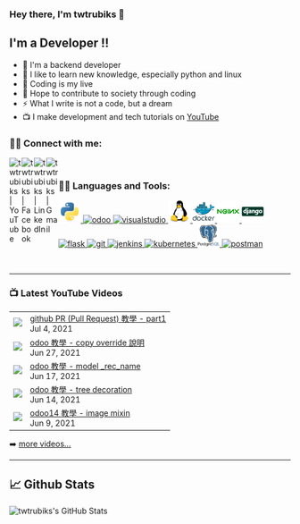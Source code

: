 ### Hey there, I'm twtrubiks 👋

## I'm a Developer !!

- 🔭 I'm a backend developer
- 🌱 I like to learn new knowledge, especially python and linux
- 👯 Coding is my live
- 🥅 Hope to contribute to society through coding
- ⚡  What I write is not a code, but a dream
- 📺 I make development and tech tutorials on [YouTube](https://www.youtube.com/user/blue524326)

### 🙋‍♂️ Connect with me:

[<img align="left" alt="twtrubiks | YouTube" width="22px" src="https://cdn.jsdelivr.net/npm/simple-icons@v3/icons/youtube.svg" />][youtube]
[<img align="left" alt="twtrubiks | Facebook" width="22px" src="https://cdn.jsdelivr.net/npm/simple-icons@v3/icons/facebook.svg" />][facebook]
[<img align="left" alt="twtrubiks | LinkedIn" width="22px" src="https://cdn.jsdelivr.net/npm/simple-icons@v3/icons/linkedin.svg" />][linkedin]
[<img align="left" alt="twtrubiks | Gmail" width="22px" src="https://cdn.jsdelivr.net/npm/simple-icons@v3/icons/gmail.svg" />][gmail]

<br />

### 👨‍💻 Languages and Tools:

<p align="left"> <a href="https://www.python.org" target="_blank"> <img src="https://raw.githubusercontent.com/devicons/devicon/master/icons/python/python-original.svg" alt="python" width="40" height="40"/> <a href="https://www.odoo.com/" target="_blank"> <img src="https://upload.wikimedia.org/wikipedia/commons/thumb/5/50/Odoo_logo.svg/320px-Odoo_logo.svg.png" alt="odoo" width="65" height="40"/> </a> <a href="https://code.visualstudio.com/" target="_blank"> <img src="https://upload.wikimedia.org/wikipedia/commons/thumb/9/9a/Visual_Studio_Code_1.35_icon.svg/240px-Visual_Studio_Code_1.35_icon.svg.png" alt="visualstudio" width="40" height="40"/> </a> <a href="https://www.linux.org/" target="_blank"> <img src="https://raw.githubusercontent.com/devicons/devicon/master/icons/linux/linux-original.svg" alt="linux" width="40" height="40"/> <a href="https://www.docker.com/" target="_blank"> <img src="https://raw.githubusercontent.com/devicons/devicon/master/icons/docker/docker-original-wordmark.svg" alt="docker" width="40" height="40"/> </a> </a> <a href="https://www.nginx.com" target="_blank"> <img src="https://raw.githubusercontent.com/devicons/devicon/master/icons/nginx/nginx-original.svg" alt="nginx" width="40" height="40"/> </a> </a> <a href="https://www.djangoproject.com/" target="_blank"> <img src="https://raw.githubusercontent.com/devicons/devicon/master/icons/django/django-original.svg" alt="django" width="40" height="40"/> </a> <a href="https://flask.palletsprojects.com/" target="_blank"> <img src="https://www.vectorlogo.zone/logos/pocoo_flask/pocoo_flask-icon.svg" alt="flask" width="40" height="40"/> </a> <a href="https://git-scm.com/" target="_blank"> <img src="https://www.vectorlogo.zone/logos/git-scm/git-scm-icon.svg" alt="git" width="40" height="40"/> </a> <a href="https://www.jenkins.io" target="_blank"> <img src="https://www.vectorlogo.zone/logos/jenkins/jenkins-icon.svg" alt="jenkins" width="40" height="40"/> </a> <a href="https://kubernetes.io" target="_blank"> <img src="https://www.vectorlogo.zone/logos/kubernetes/kubernetes-icon.svg" alt="kubernetes" width="40" height="40"/> </a> <a href="https://www.postgresql.org" target="_blank"> <img src="https://raw.githubusercontent.com/devicons/devicon/master/icons/postgresql/postgresql-original-wordmark.svg" alt="postgresql" width="40" height="40"/> </a> <a href="https://postman.com" target="_blank"> <img src="https://www.vectorlogo.zone/logos/getpostman/getpostman-icon.svg" alt="postman" width="40" height="40"/> </a> </p>

<br />

---

### 📺 Latest YouTube Videos

<table>
    <tbody>
<!-- YOUTUBE:START --><tr><td><a href="https://www.youtube.com/watch?v=bXOdD-bKfkA"><img width="140px" src="https://i.ytimg.com/vi/bXOdD-bKfkA/mqdefault.jpg"></a></td>
<td><a href="https://www.youtube.com/watch?v=bXOdD-bKfkA">github PR (Pull Request) 教學 - part1</a><br/>Jul 4, 2021</td></tr>
<tr><td><a href="https://www.youtube.com/watch?v=VDnIFb7e7wM"><img width="140px" src="https://i.ytimg.com/vi/VDnIFb7e7wM/mqdefault.jpg"></a></td>
<td><a href="https://www.youtube.com/watch?v=VDnIFb7e7wM">odoo 教學 - copy override 說明</a><br/>Jun 27, 2021</td></tr>
<tr><td><a href="https://www.youtube.com/watch?v=JtcSnbHNjAU"><img width="140px" src="https://i.ytimg.com/vi/JtcSnbHNjAU/mqdefault.jpg"></a></td>
<td><a href="https://www.youtube.com/watch?v=JtcSnbHNjAU">odoo 教學 - model _rec_name</a><br/>Jun 17, 2021</td></tr>
<tr><td><a href="https://www.youtube.com/watch?v=tJdw6IEb8UQ"><img width="140px" src="https://i.ytimg.com/vi/tJdw6IEb8UQ/mqdefault.jpg"></a></td>
<td><a href="https://www.youtube.com/watch?v=tJdw6IEb8UQ">odoo 教學 - tree decoration</a><br/>Jun 14, 2021</td></tr>
<tr><td><a href="https://www.youtube.com/watch?v=2EJNTLldHOA"><img width="140px" src="https://i.ytimg.com/vi/2EJNTLldHOA/mqdefault.jpg"></a></td>
<td><a href="https://www.youtube.com/watch?v=2EJNTLldHOA">odoo14 教學 - image mixin</a><br/>Jun 9, 2021</td></tr>
<!-- YOUTUBE:END -->
    </tbody>
</table>

➡️ [more videos...](https://www.youtube.com/user/blue524326)

---

## 📈 Github Stats

<p align="left">
  <img align="left" alt="twtrubiks's GitHub Stats" src="https://github-readme-stats.vercel.app/api?username=twtrubiks&show_icons=true&hide_border=true" />
</p>

[youtube]: https://www.youtube.com/user/blue524326
[linkedin]: https://www.linkedin.com/in/twtrubiks-a09330145/
[facebook]: https://www.facebook.com/TWTRubiks
[gmail]: mailto:twtrubiks@gmail.com
